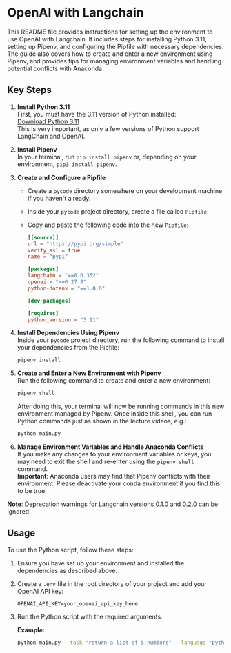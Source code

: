# OpenAI with Langchain

This README file provides instructions for setting up the environment to use OpenAI with Langchain. It includes steps for installing Python 3.11, setting up Pipenv, and configuring the Pipfile with necessary dependencies. The guide also covers how to create and enter a new environment using Pipenv, and provides tips for managing environment variables and handling potential conflicts with Anaconda.

## Key Steps

1. **Install Python 3.11**  
   First, you must have the 3.11 version of Python installed:  
   [Download Python 3.11](https://www.python.org/downloads/)  
   This is very important, as only a few versions of Python support LangChain and OpenAI.

2. **Install Pipenv**  
   In your terminal, run `pip install pipenv` or, depending on your environment, `pip3 install pipenv`.

3. **Create and Configure a Pipfile**

    - Create a `pycode` directory somewhere on your development machine if you haven't already.
    - Inside your `pycode` project directory, create a file called `Pipfile`.
    - Copy and paste the following code into the new `Pipfile`:

        ```toml
        [[source]]
        url = "https://pypi.org/simple"
        verify_ssl = true
        name = "pypi"

        [packages]
        langchain = "==0.0.352"
        openai = "==0.27.8"
        python-dotenv = "==1.0.0"

        [dev-packages]

        [requires]
        python_version = "3.11"
        ```

4. **Install Dependencies Using Pipenv**  
   Inside your `pycode` project directory, run the following command to install your dependencies from the Pipfile:

    ```sh
    pipenv install
    ```

5. **Create and Enter a New Environment with Pipenv**  
   Run the following command to create and enter a new environment:

    ```sh
    pipenv shell
    ```

    After doing this, your terminal will now be running commands in this new environment managed by Pipenv. Once inside this shell, you can run Python commands just as shown in the lecture videos, e.g.:

    ```sh
    python main.py
    ```

6. **Manage Environment Variables and Handle Anaconda Conflicts**  
   If you make any changes to your environment variables or keys, you may need to exit the shell and re-enter using the `pipenv shell` command.  
   **Important**: Anaconda users may find that Pipenv conflicts with their environment. Please deactivate your conda environment if you find this to be true.

**Note**: Deprecation warnings for Langchain versions 0.1.0 and 0.2.0 can be ignored.

## Usage

To use the Python script, follow these steps:

1. Ensure you have set up your environment and installed the dependencies as described above.
2. Create a `.env` file in the root directory of your project and add your OpenAI API key:
    ```env
    OPENAI_API_KEY=your_openai_api_key_here
    ```
3. Run the Python script with the required arguments:

    **Example:**

    ```sh
    python main.py --task "return a list of 5 numbers" --language "python"
    ```
